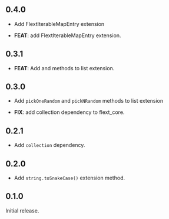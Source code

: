 ## 0.4.0

 - Add FlextIterableMapEntry extension

 - **FEAT**: add FlextIterableMapEntry extension.

## 0.3.1

 - **FEAT**: Add  and  methods to list extension.

## 0.3.0

 - Add `pickOneRandom` and `pickNRandom` methods to list extension

 - **FIX**: add collection dependency to flext_core.

## 0.2.1

 - Add `collection` dependency.

## 0.2.0

- Add `string.toSnakeCase()` extension method.

## 0.1.0

Initial release.
